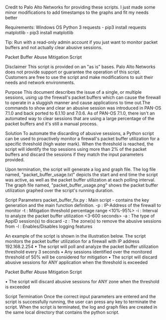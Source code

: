 Credit to Palo Alto Networks for providing these scripts. I just made some minor modifications to add
timestamps to the graphs and fit my needs better

Requirements:
Windows OS
Python 3
requests - pip3 install requests
matplotlib - pip3 install matplotlib

Tip: Run with a read-only admin account if you just want to monitor packet buffers and not actually clear
abusive sessions.

Packet Buffer Abuse Mitigation Script

Disclaimer
This script is provided on an "as is" bases. Palo Alto Networks does not provide support or guarantee the
operation of this script. Customers are free to use the script and make modifications to suit their needs and
network environments.

Purpose
This document describes the issue of a single, or multiple sessions, using up the firewall's packet buffers which
can cause the firewall to operate in a sluggish manner and cause applications to time out.The commands to
show and clear an abusive session was introduced in PAN-OS 7.1.0 and back ported to 6.1.10 and 7.0.6.
As of PAN-OS 7.1.0, there isn't an automated way to clear sessions that are using a large percentage of the
packet buffers and it's still a manual process.

Solution
To automate the discarding of abusive sessions, a Python script can be used to proactively monitor a firewall's
packet buffer utilization for a specific threshold (high water mark). When the threshold is reached, the script will
identify the top sessions using more than 2% of the packet buffers and discard the sessions if they match the
input parameters provided.

Upon termination, the script will generate a log and graph file. The log file named, "packet_buffer_usage.txt"
depicts the start and end time the script was active, as well as the packet buffer utilization at each polling
interval. The graph file named, "packet_buffer_usage.png" shows the packet buffer utilization graphed over the
script's running duration.

Script Parameters
packet_buffer_fix.py : Main script - contains the key generation and the main function definition.
-p : IP-Address of the firewall to monitor
-t : Mitigation threshold percentage range <10%-95%>
-i : Interval to analyze the packet buffer utilization <3-600 seconds>
-a : The type of AppID session(s) to discard
-z : The zone(s) to remove the abusive sessions from
-l : Enables/Disables logging features

An example of the script is shown in the illustration below. The script monitors the packet buffer utilization for a
firewall with IP address 192.168.2.254
• The script will poll and analyze the packet buffer utilization threshold every 3 seconds
• Any sessions identified over the monitored threshold of 50% will be considered for mitigation
• The script will discard abusive sessions for ANY application when the threshold is exceeded


Packet Buffer Abuse Mitigation Script

• The script will discard abusive sessions for ANY zone when the threshold is exceeded

Script Termination
Once the correct input parameters are entered and the script is successfully running, the user can press any
key to terminate the script. When the script is terminated, the log and graph files are created in the same local
directory that contains the python script. 
